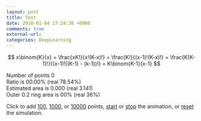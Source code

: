 ```yaml
---
layout: post
title: Test
date: 2018-01-04 17:24:30 +0900
comments: true
external-url:
categories: DeepLearning
---
```


$$ x\binom{K}{x} = \frac{xK!}{x!(K-x)!} = \frac{K!}{(x-1)!(K-x)!} = \frac{K(K-1)!}{(x-1)!((K-1) - (k-1))!} = K\binom{K-1}{x-1} $$

<div class="visualization">
  <span id="hitmap"></span>
  <div class="h-vis">
    <span id="statistics">
      Number of points <span id="iterations">0</span><br>
      Ratio is <span id="ratio">00.00</span>% (real 78.54%)<br>
      Estimated area is <span id="estimated-area">0.000</span> (real 3.141)<br>
      Outer 0.2 ring area is <span id="outer-ring">00</span>% (real 36%)<br>
    </span>
    <span id="histogram"></span>
  </div>
</div>

Click to add <a href="javascript:simulate(100)">100</a>, <a href="javascript:simulate(1000)">1000</a>, or <a href="javascript:simulate(10000)">10000</a> points, <a href="javascript:startAnimation()">start</a> or <a href="javascript:stopAnimation()">stop</a> the animation, or <a href="javascript:reset()">reset</a> the simulation.
